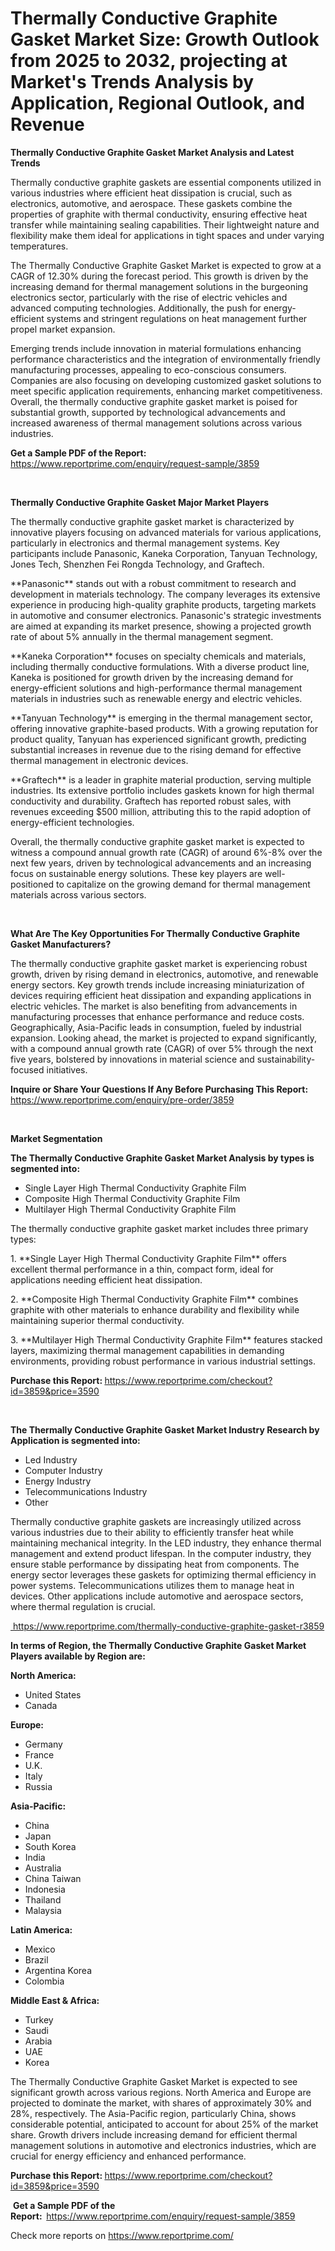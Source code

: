 <p><h1>Thermally Conductive Graphite Gasket Market Size: Growth Outlook from 2025 to 2032, projecting at Market's Trends Analysis by Application, Regional Outlook, and Revenue</h1></p><p><strong>Thermally Conductive Graphite Gasket Market Analysis and Latest Trends</strong></p>
<p><p>Thermally conductive graphite gaskets are essential components utilized in various industries where efficient heat dissipation is crucial, such as electronics, automotive, and aerospace. These gaskets combine the properties of graphite with thermal conductivity, ensuring effective heat transfer while maintaining sealing capabilities. Their lightweight nature and flexibility make them ideal for applications in tight spaces and under varying temperatures.</p><p>The Thermally Conductive Graphite Gasket Market is expected to grow at a CAGR of 12.30% during the forecast period. This growth is driven by the increasing demand for thermal management solutions in the burgeoning electronics sector, particularly with the rise of electric vehicles and advanced computing technologies. Additionally, the push for energy-efficient systems and stringent regulations on heat management further propel market expansion. </p><p>Emerging trends include innovation in material formulations enhancing performance characteristics and the integration of environmentally friendly manufacturing processes, appealing to eco-conscious consumers. Companies are also focusing on developing customized gasket solutions to meet specific application requirements, enhancing market competitiveness. Overall, the thermally conductive graphite gasket market is poised for substantial growth, supported by technological advancements and increased awareness of thermal management solutions across various industries.</p></p>
<p><strong>Get a Sample PDF of the Report:&nbsp;</strong> <a href="https://www.reportprime.com/enquiry/request-sample/3859?utm_campaign=2636&utm_medium=2&utm_source=Github&utm_content=ia&utm_term=18032025&utm_id=thermally-conductive-graphite-gasket">https://www.reportprime.com/enquiry/request-sample/3859</a></p>
<p>&nbsp;</p>
<p><strong>Thermally Conductive Graphite Gasket Major Market Players</strong></p>
<p><p>The thermally conductive graphite gasket market is characterized by innovative players focusing on advanced materials for various applications, particularly in electronics and thermal management systems. Key participants include Panasonic, Kaneka Corporation, Tanyuan Technology, Jones Tech, Shenzhen Fei Rongda Technology, and Graftech.</p><p>**Panasonic** stands out with a robust commitment to research and development in materials technology. The company leverages its extensive experience in producing high-quality graphite products, targeting markets in automotive and consumer electronics. Panasonic's strategic investments are aimed at expanding its market presence, showing a projected growth rate of about 5% annually in the thermal management segment.</p><p>**Kaneka Corporation** focuses on specialty chemicals and materials, including thermally conductive formulations. With a diverse product line, Kaneka is positioned for growth driven by the increasing demand for energy-efficient solutions and high-performance thermal management materials in industries such as renewable energy and electric vehicles.</p><p>**Tanyuan Technology** is emerging in the thermal management sector, offering innovative graphite-based products. With a growing reputation for product quality, Tanyuan has experienced significant growth, predicting substantial increases in revenue due to the rising demand for effective thermal management in electronic devices. </p><p>**Graftech** is a leader in graphite material production, serving multiple industries. Its extensive portfolio includes gaskets known for high thermal conductivity and durability. Graftech has reported robust sales, with revenues exceeding $500 million, attributing this to the rapid adoption of energy-efficient technologies.</p><p>Overall, the thermally conductive graphite gasket market is expected to witness a compound annual growth rate (CAGR) of around 6%-8% over the next few years, driven by technological advancements and an increasing focus on sustainable energy solutions. These key players are well-positioned to capitalize on the growing demand for thermal management materials across various sectors.</p></p>
<p>&nbsp;</p>
<p><strong>What Are The Key Opportunities For Thermally Conductive Graphite Gasket Manufacturers?</strong></p>
<p><p>The thermally conductive graphite gasket market is experiencing robust growth, driven by rising demand in electronics, automotive, and renewable energy sectors. Key growth trends include increasing miniaturization of devices requiring efficient heat dissipation and expanding applications in electric vehicles. The market is also benefiting from advancements in manufacturing processes that enhance performance and reduce costs. Geographically, Asia-Pacific leads in consumption, fueled by industrial expansion. Looking ahead, the market is projected to expand significantly, with a compound annual growth rate (CAGR) of over 5% through the next five years, bolstered by innovations in material science and sustainability-focused initiatives.</p></p>
<p><strong>Inquire or Share Your Questions If Any Before Purchasing This Report:</strong> <a href="https://www.reportprime.com/enquiry/pre-order/3859?utm_campaign=2636&utm_medium=2&utm_source=Github&utm_content=ia&utm_term=18032025&utm_id=thermally-conductive-graphite-gasket">https://www.reportprime.com/enquiry/pre-order/3859</a></p>
<p>&nbsp;</p>
<p><strong>Market Segmentation</strong></p>
<p><strong>The Thermally Conductive Graphite Gasket Market Analysis by types is segmented into:</strong></p>
<p><ul><li>Single Layer High Thermal Conductivity Graphite Film</li><li>Composite High Thermal Conductivity Graphite Film</li><li>Multilayer High Thermal Conductivity Graphite Film</li></ul></p>
<p><p>The thermally conductive graphite gasket market includes three primary types: </p><p>1. **Single Layer High Thermal Conductivity Graphite Film** offers excellent thermal performance in a thin, compact form, ideal for applications needing efficient heat dissipation. </p><p>2. **Composite High Thermal Conductivity Graphite Film** combines graphite with other materials to enhance durability and flexibility while maintaining superior thermal conductivity. </p><p>3. **Multilayer High Thermal Conductivity Graphite Film** features stacked layers, maximizing thermal management capabilities in demanding environments, providing robust performance in various industrial settings.</p></p>
<p><strong>Purchase this Report:&nbsp;</strong><a href="https://www.reportprime.com/checkout?id=3859&price=3590&utm_campaign=2636&utm_medium=2&utm_source=Github&utm_content=ia&utm_term=18032025&utm_id=thermally-conductive-graphite-gasket">https://www.reportprime.com/checkout?id=3859&price=3590</a></p>
<p>&nbsp;</p>
<p><strong>The Thermally Conductive Graphite Gasket Market Industry Research by Application is segmented into:</strong></p>
<p><ul><li>Led Industry</li><li>Computer Industry</li><li>Energy Industry</li><li>Telecommunications Industry</li><li>Other</li></ul></p>
<p><p>Thermally conductive graphite gaskets are increasingly utilized across various industries due to their ability to efficiently transfer heat while maintaining mechanical integrity. In the LED industry, they enhance thermal management and extend product lifespan. In the computer industry, they ensure stable performance by dissipating heat from components. The energy sector leverages these gaskets for optimizing thermal efficiency in power systems. Telecommunications utilizes them to manage heat in devices. Other applications include automotive and aerospace sectors, where thermal regulation is crucial.</p></p>
<p><a href="https://www.reportprime.com/thermally-conductive-graphite-gasket-r3859?utm_campaign=2636&utm_medium=2&utm_source=Github&utm_content=ia&utm_term=18032025&utm_id=thermally-conductive-graphite-gasket">&nbsp;https://www.reportprime.com/thermally-conductive-graphite-gasket-r3859</a></p>
<p><strong>In terms of Region, the Thermally Conductive Graphite Gasket Market Players available by Region are:</strong></p>
<p>
    <p> <strong> North America: </strong>
        <ul>
            <li>United States</li>
            <li>Canada</li>
        </ul>
        </p> 
    <p> <strong> Europe: </strong>
        <ul>
            <li>Germany</li>
            <li>France</li>
            <li>U.K.</li>
            <li>Italy</li>
            <li>Russia</li>
        </ul>
        </p> 
    <p> <strong> Asia-Pacific: </strong>
        <ul>
            <li>China</li>
            <li>Japan</li>
            <li>South Korea</li>
            <li>India</li>
            <li>Australia</li>
            <li>China Taiwan</li>
            <li>Indonesia</li>
            <li>Thailand</li>
            <li>Malaysia</li>
        </ul>
        </p> 
    <p> <strong> Latin America: </strong>
        <ul>
            <li>Mexico</li>
            <li>Brazil</li>
            <li>Argentina Korea</li>
            <li>Colombia</li>
        </ul>
        </p> 
    <p> <strong> Middle East & Africa: </strong>
        <ul>
            <li>Turkey</li>
            <li>Saudi</li>
            <li>Arabia</li>
            <li>UAE</li>
            <li>Korea</li>
        </ul>
    </p>
    </p>
<p><p>The Thermally Conductive Graphite Gasket Market is expected to see significant growth across various regions. North America and Europe are projected to dominate the market, with shares of approximately 30% and 28%, respectively. The Asia-Pacific region, particularly China, shows considerable potential, anticipated to account for about 25% of the market share. Growth drivers include increasing demand for efficient thermal management solutions in automotive and electronics industries, which are crucial for energy efficiency and enhanced performance.</p></p>
<p><strong>Purchase this Report: </strong><a href="https://www.reportprime.com/checkout?id=3859&price=3590&utm_campaign=2636&utm_medium=2&utm_source=Github&utm_content=ia&utm_term=18032025&utm_id=thermally-conductive-graphite-gasket">https://www.reportprime.com/checkout?id=3859&price=3590</a></p>
<p>&nbsp;<strong>Get a Sample PDF of the Report:&nbsp;&nbsp;</strong><a href="https://www.reportprime.com/enquiry/request-sample/3859?utm_campaign=2636&utm_medium=2&utm_source=Github&utm_content=ia&utm_term=18032025&utm_id=thermally-conductive-graphite-gasket">https://www.reportprime.com/enquiry/request-sample/3859</a></p>
<p><strong></strong></p>
<p>Check more reports on <a href="https://www.reportprime.com/?utm_campaign=2636&utm_medium=2&utm_source=Github&utm_content=ia&utm_term=18032025&utm_id=thermally-conductive-graphite-gasket">https://www.reportprime.com/</a></p>